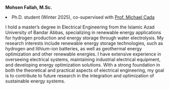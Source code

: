 <strong>Mohsen Fallah, M.Sc.</strong>
<li> Ph.D. student (Winter 2025), co-supervised with <a href="https://www.dal.ca/faculty/engineering/electrical/faculty-staff/our-faculty/professors/cada-michael.html">Prof. Michael Cada</a> </li>
<p>I hold a master’s degree in Electrical Engineering from the Islamic Azad University of Bandar Abbas, specializing in renewable energy applications for hydrogen production and energy storage through water electrolysis. My research interests include renewable energy storage technologies, such as hydrogen and lithium-ion batteries, as well as geothermal energy optimization and other renewable energies. I have extensive experience in overseeing electrical systems, maintaining industrial electrical equipment, and developing energy optimization solutions. With a strong foundation in both the theoretical and practical aspects of electrical engineering, my goal is to contribute to future research in the integration and optimization of sustainable energy systems.<p>
